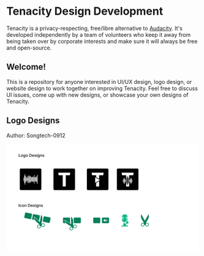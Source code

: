 # Tenacity Design Development

Tenacity is a privacy-respecting, free/libre alternative to [Audacity](https://www.audacityteam.org/). It's developed independently by a team of volunteers who keep it away from being taken over by corporate interests and make sure it will always be free and open-source.

## Welcome!

This is a repository for anyone interested in UI/UX design, logo design, or website design to work together on improving Tenacity. Feel free to discuss UI issues, come up with new designs, or showcase your own designs of Tenacity.

## Logo Designs

Author: Songtech-0912

<img src="./logo-sketches/Tenacity_Icon_Sketches.svg" width=500 />

